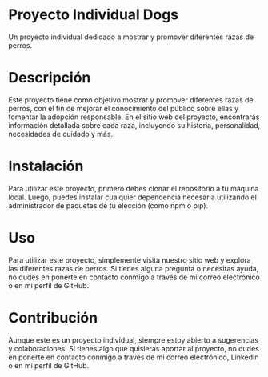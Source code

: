 
# Proyecto Individual Dogs
Un proyecto individual dedicado a mostrar y promover diferentes razas de perros.

# Descripción
Este proyecto tiene como objetivo mostrar y promover diferentes razas de perros, con el fin de mejorar el conocimiento del público sobre ellas y fomentar la adopción responsable. En el sitio web del proyecto, encontrarás información detallada sobre cada raza, incluyendo su historia, personalidad, necesidades de cuidado y más.

# Instalación
Para utilizar este proyecto, primero debes clonar el repositorio a tu máquina local. Luego, puedes instalar cualquier dependencia necesaria utilizando el administrador de paquetes de tu elección (como npm o pip).

# Uso
Para utilizar este proyecto, simplemente visita nuestro sitio web y explora las diferentes razas de perros. Si tienes alguna pregunta o necesitas ayuda, no dudes en ponerte en contacto conmigo a través de mi correo electrónico o en mi perfil de GitHub.

# Contribución
Aunque este es un proyecto individual, siempre estoy abierto a sugerencias y colaboraciones. Si tienes algo que quisieras aportar al proyecto, no dudes en ponerte en contacto conmigo a través de mi correo electrónico, LinkedIn o en mi perfil de GitHub.


